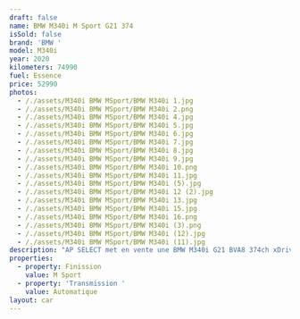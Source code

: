 ```yaml
---
draft: false
name: BMW M340i M Sport G21 374
isSold: false
brand: 'BMW '
model: M340i
year: 2020
kilometers: 74990
fuel: Essence
price: 52990
photos:
  - /./assets/M340i BMW MSport/BMW M340i 1.jpg
  - /./assets/M340i BMW MSport/BMW M340i 2.png
  - /./assets/M340i BMW MSport/BMW M340i 4.jpg
  - /./assets/M340i BMW MSport/BMW M340i 5.jpg
  - /./assets/M340i BMW MSport/BMW M340i 6.jpg
  - /./assets/M340i BMW MSport/BMW M340i 7.jpg
  - /./assets/M340i BMW MSport/BMW M340i 8.jpg
  - /./assets/M340i BMW MSport/BMW M340i 9.jpg
  - /./assets/M340i BMW MSport/BMW M340i 10.png
  - /./assets/M340i BMW MSport/BMW M340i 11.jpg
  - /./assets/M340i BMW MSport/BMW M340i (5).jpg
  - /./assets/M340i BMW MSport/BMW M340i 12 (2).jpg
  - /./assets/M340i BMW MSport/BMW M340i 13.jpg
  - /./assets/M340i BMW MSport/BMW M340i 15.jpg
  - /./assets/M340i BMW MSport/BMW M340i 16.png
  - /./assets/M340i BMW MSport/BMW M340i (3).png
  - /./assets/M340i BMW MSport/BMW M340i (12).jpg
  - /./assets/M340i BMW MSport/BMW M340i (11).jpg
description: "AP SELECT met en vente une BMW M340i G21 BVA8 374ch xDrive finition M Sport.   Modèle du 12/2020 avec 73800km.  Couleur Saphir Black métal, intérieur Cuir étendu merino noir et surpiqûres contrastantes Bleu MSport  Carte grise française \U0001F1EB\U0001F1F7 sans malus.  Le véhicule est possède son suivi complet BMW avec historique limpide.  Véhicule vendu avec une garantie 12 mois.  Pneus avant neuf et service effectué récemment.  Équipements et options :  - Pack ///M intérieur / extérieur  - Boîte Automatique BVA8  - BMW Live Cockpit Navigation Pro - Châssis ///M Sport - Suspensions adaptatives  - Direction direct Drive  - Pack technologie +  - Pack conduite + avec régulateur adaptatif  - Sélecteur de mode de conduite - (3 modes) ECO PRO, Comfort, Sport  - Système Hifi Harman Kardon - Caméra de recul 360  - Attelage retractable  - Pack éclairage intérieur  - Park assist - Keyless accès et démarrage confort  - Coffre ouverture électrique  - Affichage tête haute HUD - Intérieur Cuir entendu complet - Volant ///M trois branches  - Jantes 19 pouces style 791 M bicolores à rayons doubles - Pack Alu intérieur  - Sièges Sport ADVANCED électrique et chauffants  - Phares adaptive Bi Led  - Vitres avec protection contre la chaleur et le soleil - Controle automatique des feux de route  - Parc distance contrôle PDC avant et arrière  - Inserts décoratifs Aluminium Tetragon soulignés de chrome perlé - Interface Bluetooth avec fonction streaming audio - Connected Drive - Connexion Ipod et USB - Volant sport multifonctions - Affichage multifonctions plus - Climatisation  - Éclairage et essuie-glaces automatique  - Rétroviseurs int / ext Electrochrome - Éclairage d ambiance   Disponible et visible sur RDV pour acheteur sérieux.  Possibilité d'une garantie 3, 6 ou 12 mois en supplément.  Réalisation des démarches d'immatriculation.   AP SELECT c'est des solutions de courtage et conciergerie sur mesure pour profiter librement de sa passion et de son patrimoine.  Prenez le volant, AP SELECT s'occupe du reste."
properties:
  - property: Finission
    value: M Sport
  - property: 'Transmission '
    value: Automatique
layout: car
---
```



